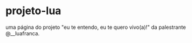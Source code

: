 # projeto-lua
uma página do projeto "eu te entendo, eu te quero vivo(a)!" da palestrante @__luafranca. 
